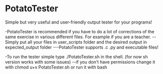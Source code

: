 # PotatoTester
Simple but very useful and user-friendly output tester for your programs!

-PotatoTester is recommended if you have to do a lot of corrections of the same exercise in various different files. For example if you are a teacher.
--Simply put all your files in user_scripts folder and the desired output in expected_output folder
---PotatoTester supports .c .py and executable files!

-To run the tester simple type ./PotatoTester.sh in the shell. (for now sh version works with some issues)
--if you don't have permissions change it with chmod u+x PotatoTester.sh or run it with bash
